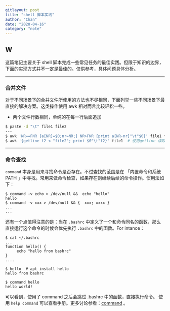 ```yaml
---
gitlayout: post
title: "shell 脚本实践"
author: "Chan"
date: "2020-04-16"
category: "note"
---
```


## W

这篇笔记主要关于 shell 脚本完成一些常见任务的最佳实践。但限于知识的边界，下面的实现方式并不一定是最佳的。仅供参考，具体问题具体分析。

---

### 合并文件

对于不同场景下的合并文件所使用的方法也不尽相同，下面列举一些不同场景下最直接的解决方案。这类操作使用 awk 相对而言比较轻松一些。

+ 两个文件行数相同，单纯的在每一行后面追加

```bash
$ paste -d "\t" file1 file2
---
$ awk 'NR==FNR {a[NR]=$0;nr=NR;} NR>FNR {print a[NR-nr]"\t"$0}' file1 file2
$ awk '{getline f2 < "file2"; print $0"\t"f2}' file1  # 使用getline 读取文件
```

---

### 命令查找

`command` 本身是用来寻找命令是否存在。不过查找的范围是在 「内置命令和系统 PATH 」中寻找。常用来做命令检查，如果存在则继续后续的命令操作。惯用法如下：

```shell
$ command -v echo > /dev/null &&  echo "hello"
hello
$ command -v xxx > /dev/null && {  xxx; xxxx }
...
...
```

还有一个点值得注意的是：当在 `.bashrc` 中定义了一个和命令同名的函数，那么直接运行这个命令的时候会优先执行 `.bashrc` 中的函数。For intance：

```shell
$ cat ~/.bashrc
...
function hello() {
	 echo "hello from bashrc"
}
....

$ hello  # apt install hello
hello from bashrc

$ command hello
hello world!
```

可以看到，使用了 command 之后会跳过 .bashrc 中的函数，直接执行命令。 使用 `help command`  可以查看手册。更多讨论参看：[command](https://askubuntu.com/questions/512770/what-is-use-of-command-command) 。

